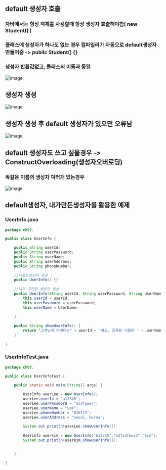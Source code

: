 ## default 생성자 호출
### 자바에서는 항상 객체를 사용할때 항상 생성자 호출해야함( new Student() ) 
### 클래스에 생성자가 하나도 없는 경우 컴파일러가 자동으로 default생성자 만들어줌 -> public Student() {}
### 생성자 반환값없고, 클래스의 이름과 동일

![image](https://user-images.githubusercontent.com/82345970/183850719-f28529d2-8402-411b-a0b9-7be6f5fa52ee.png)


## 생성자 생성

![image](https://user-images.githubusercontent.com/82345970/182538083-112f3100-4128-49f6-8135-afe64ef5e1a3.png)

## 생성자 생성 후 default 생성자가 있으면 오류남

![image](https://user-images.githubusercontent.com/82345970/182538305-bb17ff4d-dcec-4962-adbb-4c2db18349b0.png)

## default 생성자도 쓰고 싶을경우 -> ConstructOverloading(생성자오버로딩)
### 똑같은 이름의 생성자 여러개 있는경우

![image](https://user-images.githubusercontent.com/82345970/182538588-f92f6cb6-a0be-479c-abba-154611bcbdd3.png)


## default생성자, 내가만든생성자를 활용한 예제
### UserInfo.java
```java
package ch07;

public class UserInfo {

	public String userId;
	public String userPassword;
	public String userName;
	public String userAddress;
	public String phoneNumber;
	
	//디폴트생성자 생성
	public UserInfo() {}
	
	//내가 구현한 생성자 생성
	public UserInfo(String userId, String userPassword, String UserName) {
		this.userId = userId;
		this.userPassword = userPassword;
		this.userName = UserName;
		
	}
	
	public String showUserInfo() {
		return "고객님의 아이디는" + userId + "이고, 등록된 이름은 " + userName + "입니다";
	}
	
}
```
### UserInfoTest.java
```java
package ch07;

public class UserInfoTest {

	public static void main(String[] args) {
		
		UserInfo userLee = new UserInfo();
		userLee.userId = "a12345";
		userLee.userPassword = "asdfgwer";
		userLee.userName = "Lee";
		userLee.phoneNumber = "010123";
		userLee.userAddress = "seoul, korea";
		
		System.out.println(userLee.showUserInfo());
		
		UserInfo userkim = new UserInfo("b12345","sdfsdfewsd","kim");
		System.out.println(userkim.showUserInfo());
		

	}

}
```



